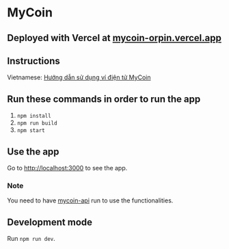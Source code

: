# MyCoin
## Deployed with Vercel at [mycoin-orpin.vercel.app](https://mycoin-orpin.vercel.app)

## Instructions
Vietnamese: [Hướng dẫn sử dụng ví điện tử MyCoin](https://youtu.be/rBrFvNQxOn8)

## Run these commands in order to run the app
1. `npm install`
2. `npm run build`
3. `npm start`

## Use the app
Go to [http://localhost:3000](http://localhost:3000) to see the app.

### Note
You need to have [mycoin-api](https://github.com/huuthanh21/mycoin-api) run to use the functionalities.

## Development mode
Run `npm run dev`.
